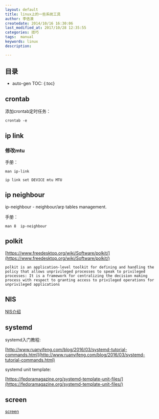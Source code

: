 ```yaml
---
layout: default
title: linux上的一些系统工具
author: 李佶澳
createdate: 2014/10/16 16:30:06
last_modified_at: 2017/10/28 12:35:55
categories: 技巧
tags:  manual
keywords: linux
description: 

---
```


## 目录
* auto-gen TOC:
{:toc}

## crontab

添加crontab定时任务：

	crontab -e

## ip link

### 修改mtu

手册：

	man ip-link
	
	ip link set DEVICE mtu MTU

## ip neighbour 

ip-neighbour - neighbour/arp tables management.

手册：

	man 8  ip-neighbour

## polkit

[https://www.freedesktop.org/wiki/Software/polkit/](https://www.freedesktop.org/wiki/Software/polkit/)

	polkit is an application-level toolkit for defining and handling the policy that allows unprivileged processes to speak to privileged processes: It is a framework for centralizing the decision making process with respect to granting access to privileged operations for unprivileged applications

## NIS

[NIS介绍](http://blog.chinaunix.net/uid-23285771-id-2438673.html)

## systemd

systemd入门教程:

[http://www.ruanyifeng.com/blog/2016/03/systemd-tutorial-commands.html](http://www.ruanyifeng.com/blog/2016/03/systemd-tutorial-commands.html)

systemd unit template:

[https://fedoramagazine.org/systemd-template-unit-files/](https://fedoramagazine.org/systemd-template-unit-files/)

## screen

[screen](http://www.ibm.com/developerworks/cn/linux/l-cn-screen/)


